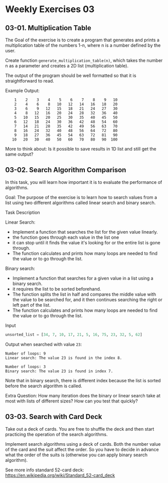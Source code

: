# Weekly Exercises 03

## 03-01. Multiplication Table

The Goal of the exercise is to create a program that generates and prints a multiplication table of the numbers 1-n, where n is a number defined by the user. 

Create function `generate_multiplication_table(n)`, which takes the number n as a parameter and creates a 2D list (multiplication table).

The output of the program should be well formatted so that it is straightforward to read. 

Example Output:

```
    1    2    3    4    5    6    7    8    9   10
    2    4    6    8   10   12   14   16   18   20
    3    6    9   12   15   18   21   24   27   30
    4    8   12   16   20   24   28   32   36   40
    5   10   15   20   25   30   35   40   45   50
    6   12   18   24   30   36   42   48   54   60
    7   14   21   28   35   42   49   56   63   70
    8   16   24   32   40   48   56   64   72   80
    9   18   27   36   45   54   63   72   81   90
   10   20   30   40   50   60   70   80   90  100
```

More to think about: Is it possible to save results in 1D list and still get the same output?

## 03-02. Search Algorithm Comparison

In this task, you will learn how important it is to evaluate the performance of algorithms.

Goal: The purpose of the exercise is to learn how to search values from a list using two different algorithms called linear search and binary search.

Task Description

Linear Search: 

* Implement a function that searches the list for the given value linearly. 
* the function goes through each value in the list one 
* it can stop until it finds the value it's looking for or the entire list is gone through.
* The function calculates and prints how many loops are needed to find the value or to go through the list.

Binary search:

* Implement a function that searches for a given value in a list using a binary search. 
* it requires the list to be sorted beforehand. 
* The function splits the list in half and compares the middle value with the value to be searched for, and it then continues searching the right or left part of the list.
* The function calculates and prints how many loops are needed to find the value or to go through the list.

Input

```python
unsorted_list = [34, 7, 10, 17, 21, 5, 16, 75, 23, 32, 5, 62]
```

Output when searched with value `23`: 

```
Number of loops: 9
Linear search: The value 23 is found in the index 8.

Number of loops: 3
Binary search: The value 23 is found in index 7.
```

Note that in binary search, there is different index because the list is sorted before the search algorithm is called. 

Extra Question: How many iteration does the binary or linear search take at most with lists of different sizes? How can you test that quickly? 


## 03-03. Search with Card Deck

Take out a deck of cards. You are free to shuffle the deck and then start practicing the operation of the search algorithms.

Implement search algorithms using a deck of cards. 
Both the number value of the card and the suit affect the order. 
So you have to decide in advance what the order of the suits is (otherwise you can apply binary search algorithm).

See more info standard 52-card deck: https://en.wikipedia.org/wiki/Standard_52-card_deck